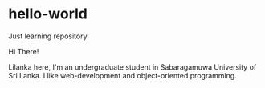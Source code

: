 # hello-world
Just learning repository

Hi There!

Lilanka here, I'm an undergraduate student in Sabaragamuwa University of Sri Lanka. I like web-development and object-oriented programming.
